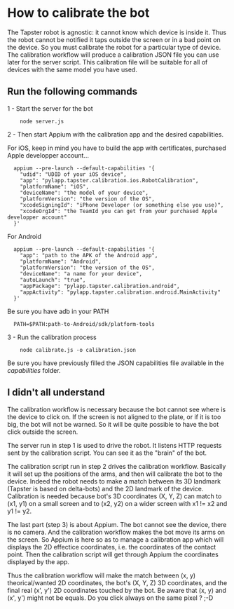 # How to calibrate the bot

The Tapster robot is agnostic: it cannot know which device is inside it. Thus the robot cannot be notified it taps outside the screen or in a bad point on the device. So you must calibrate the robot for a particular type of device. The calibration workflow will produce a calibration JSON file you can use later for the server script. This calibration file will be suitable for all of devices with the same model you have used.

## Run the following commands

1 - Start the server for the bot
```shell
	node server.js
```

2 - Then start Appium with the calibration app and the desired capabilities.

For iOS, keep in mind you have to build the app with certificates, purchased Apple developper account...
```shell
  appium --pre-launch --default-capabilities '{
    "udid": "UDID of your iOS device",
    "app": "pylapp.tapster.calibration.ios.RobotCalibration",
    "platformName": "iOS",
    "deviceName": "the model of your device",
    "platformVersion": "the version of the OS",
    "xcodeSigningId": "iPhone Developer (or something else you use)",
    "xcodeOrgId": "the TeamId you can get from your purchased Apple developper account"
  }'
```

For Android
```shell
  appium --pre-launch --default-capabilities '{
    "app": "path to the APK of the Android app",
    "platformName": "Android",
    "platformVersion": "the version of the OS",
    "deviceName": "a name for your device",
    "autoLaunch": "true",
    "appPackage": "pylapp.tapster.calibration.android",
    "appActivity": "pylapp.tapster.calibration.android.MainActivity"
  }'
```

Be sure you have adb in your PATH
```shell
  PATH=$PATH:path-to-Android/sdk/platform-tools
```

3 - Run the calibration process
```shell
	node calibrate.js -o calibration.json
```

Be sure you have previously filled the JSON capabilities file available in the _capabilities_ folder.


## I didn't all understand

The calibration workflow is necessary because the bot cannot see where is the device to click on.
If the screen is not aligned to the plate, or if it is too big, the bot will not be warned.
So it will be quite possible to have the bot click outside the screen.  

The server run in step 1 is used to drive the robot. It listens HTTP requests sent by the calibration script.
You can see it as the "brain" of the bot.  

The calibration script run in step 2 drives the calibration workflow.
Basically it will set up the positions of the arms, and then will calibrate the bot to the device.
Indeed the robot needs to make a match between its 3D landmark (Tapster is based on delta-bots) and the 2D landmark of the device.
Calibration is needed because bot's 3D coordinates (X, Y, Z) can match to (x1, y1) on a small screen and to (x2, y2) on a wider screen with x1 != x2 and y1 != y2.  

The last part (step 3) is about Appium. The bot cannot see the device, there is no camera. And the calibration workflow makes the bot move its arms on the screen.
So Appium is here so as to manage a calibration app which will displays the 2D effectice coordinates, i.e. the coordinates of the contact point.
Then the calibration script will get through Appium the coordinates displayed by the app.  

Thus the calibration workflow will make the match between (x, y) theorical/wanted 2D coordinates, the bot's (X, Y, Z) 3D coordinates, and the final real (x', y') 2D coordinates touched by the bot.
Be aware that (x, y) and (x', y') might not be equals. Do you click always on the same pixel ? ;-D
